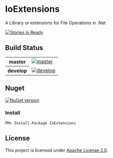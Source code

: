 # IoExtensions

A Library or extensions for File Operations in .Net

[![Stories in Ready](https://badge.waffle.io/baynezy/IoExtensions.svg?label=ready&title=Stories%20in%20Ready)](http://waffle.io/baynezy/IoExtensions)

## Build Status

<table>
    <tr>
        <th>master</th>
		<td><a href="https://ci.appveyor.com/project/baynezy/ioextensions"><img src="https://ci.appveyor.com/api/projects/status/da77kqfmd6lvpcob/branch/master?svg=true" alt="master" title="master" /></a></td>
    </tr>
    <tr>
        <th>develop</th>
		<td><a href="https://ci.appveyor.com/project/baynezy/ioextensions"><img src="https://ci.appveyor.com/api/projects/status/da77kqfmd6lvpcob/branch/develop?svg=true" alt="develop" title="develop" /></a></td>
    </tr>
</table>

## Nuget

[![NuGet version](https://badge.fury.io/nu/IoExtensions.svg)](http://badge.fury.io/nu/IoExtensions)

### Install

    PM> Install-Package IoExtensions

## License
This project is licensed under [Apache License 2.0](http://www.apache.org/licenses/LICENSE-2.0).
